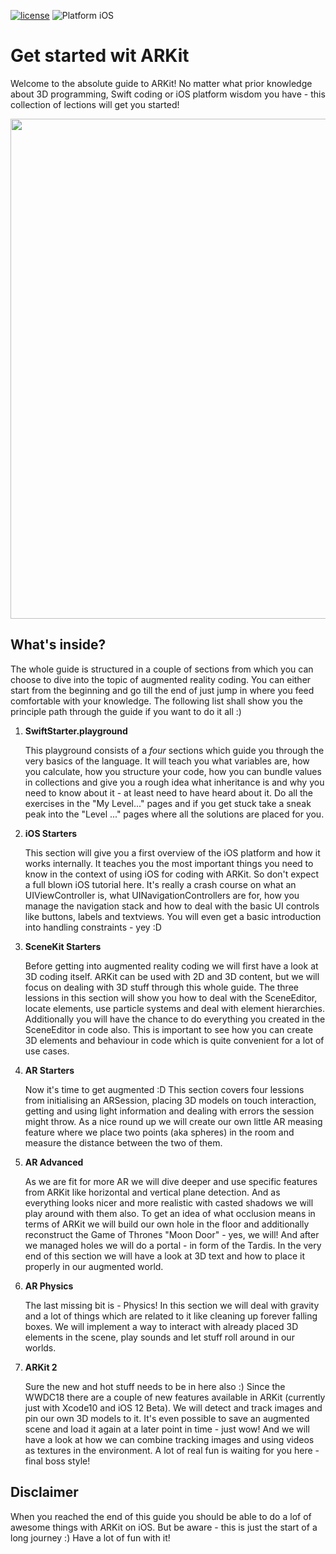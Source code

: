 [![license](https://img.shields.io/github/license/mashape/apistatus.svg?maxAge=2592000)]() <img src="https://img.shields.io/badge/platform-iOS-blue.svg?style=flat" alt="Platform iOS" />

# Get started wit ARKit

Welcome to the absolute guide to ARKit! No matter what prior knowledge about 3D programming, Swift coding or iOS platform wisdom you have - this collection of lections will get you started!

<p align="center">
<img src="https://drive.google.com/uc?id=1yXE77L2o_daWtcOedl1E3LFnE82CT2o7" width="800">
</p>

## What's inside?
The whole guide is structured in a couple of sections from which you can choose to dive into the topic of augmented reality coding. You can either start from the beginning and go till the end of just jump in where you feed comfortable with your knowledge.
The following list shall show you the principle path through the guide if you want to do it all :)

1. **SwiftStarter.playground**

    This playground consists of a *four* sections which guide you through the very basics of the language. It will teach you what variables are, how you calculate, how you structure your code, how you can bundle values in collections and give you a rough idea what inheritance is and why you need to know about it - at least need to have heard about it.
    Do all the exercises in the "My Level..." pages and if you get stuck take a sneak peak into the "Level ..." pages where all the solutions are placed for you.

2. **iOS Starters**

    This section will give you a first overview of the iOS platform and how it works internally. It teaches you the most important things you need to know in the context of using iOS for coding with ARKit. So don't expect a full blown iOS tutorial here. It's really a crash course on what an UIViewController is, what UINavigationControllers are for, how you manage the navigation stack and how to deal with the basic UI controls like buttons, labels and textviews. You will even get a basic introduction into handling constraints - yey :D

3. **SceneKit Starters**

    Before getting into augmented reality coding we will first have a look at 3D coding itself. ARKit can be used with 2D and 3D content, but we will focus on dealing with 3D stuff through this whole guide. The three lessions in this section will show you how to deal with the SceneEditor, locate elements, use particle systems and deal with element hierarchies. Additionally you will have the chance to do everything you created in the SceneEditor in code also. This is important to see how you can create 3D elements and behaviour in code which is quite convenient for a lot of use cases.

4. **AR Starters**

    Now it's time to get augmented :D This section covers four lessions from initialising an ARSession, placing 3D models on touch interaction, getting and using light information and dealing with errors the session might throw. As a nice round up we will create our own little AR measing feature where we place two points (aka spheres) in the room and measure the distance between the two of them.

5. **AR Advanced**

    As we are fit for more AR we will dive deeper and use specific features from ARKit like horizontal and vertical plane detection. And as everything looks nicer and more realistic with casted shadows we will play around with them also. To get an idea of what occlusion means in terms of ARKit we will build our own hole in the floor and additionally reconstruct the Game of Thrones "Moon Door" - yes, we will! And after we managed holes we will do a portal - in form of the Tardis. In the very end of this section we will have a look at 3D text and how to place it properly in our augmented world.

6. **AR Physics**

    The last missing bit is - Physics! In this section we will deal with gravity and a lot of things which are related to it like cleaning up forever falling boxes. We will implement a way to interact with already placed 3D elements in the scene, play sounds and let stuff roll around in our worlds.

7. **ARKit 2**

    Sure the new and hot stuff needs to be in here also :) Since the WWDC18 there are a couple of new features available in ARKit (currently just with Xcode10 and iOS 12 Beta). We will detect and track images and pin our own 3D models to it. It's even possible to save an augmented scene and load it again at a later point in time - just wow! And we will have a look at how we can combine tracking images and using videos as textures in the environment. A lot of real fun is waiting for you here - final boss style!


## Disclaimer
When you reached the end of this guide you should be able to do a lof of awesome things with ARKit on iOS. 
But be aware - this is just the start of a long journey :) Have a lot of fun with it! 